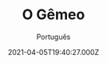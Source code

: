 ---
id: 'af401202-e161-46e5-9a0f-1f8e6c2e131d'
type: 'movie' # Filme, Série, Anime
title: "O Gêmeo"
synopsis: ["Uma mulher (Brigid Brannagh) decide agir após descobrir que o irmão gêmeo (Timothy Granaderos) do namorado de sua filha escapou de uma instituição mental e possui um plano louco por vingança.",
]
originalTitle: "The Twin"
date: '2021-04-05T19:40:27.000Z'
update: '2021-04-05T19:40:27.000Z'
releaseDate: '2017-01-01T03:00:00.000Z'
imdb:
  rating: '6.1' # 8.5
  id: '' # tt0470752
duration: '1h 26 Min'
trailer:
  urls: [
    'qtlB7q96NMs',
  ]
tags: ['1080p']
genre: ['Drama', 'Suspense', 'Terror'] #
quality: 'WEB-DL' # BluRay, WEB-DL, HDTV, WEB-DL4K, WEB-DLe
format: 'Mkv' # MKV, MP4, TS
audio: 'Português, Inglês' # Dublado, Legendado, Dual Audio, Dub & Leg
subtitle: 'Português' # Português, inglês,
size: '3.47 GB' # 4.8 GB
audioQuality: 10
videoQuality: 10
directors: []
#  - name: 'Lana Wachowski'
#    image: ''
#  - name: 'Lilly Wachowski'
#    image: ''
cast: []
#  - name: 'Keanu Reeves'
#    image: ''
#    characterName: 'Neo'
writers: []
#  - name: ''
#    image: ''
maturityRating:
  age: '' # L , 10, 12, 14, 16, 18
  topics: [''] # Violence, Illegal drugs, Inappropriate Language, Legal Drugs, Sexual Content, Extreme Violence
###########################################
download:
  
  - url: 'magnet:?xt=urn:btih:45105241b81105fa69d3c66cb716564f0d01661d&dn=O%20G%c3%aameo%202017%20(1080p)%20LAPUMiA&tr=udp%3a%2f%2ftracker.opentrackr.org%3a1337%2fannounce&tr=udp%3a%2f%2ftracker.openbittorrent.com%3a80%2fannounce&tr=udp%3a%2f%2ftracker.trackerfix.com%3a80%2fannounce&tr=udp%3a%2f%2ftracker.coppersurfer.tk%3a6969%2fannounce&tr=udp%3a%2f%2ftracker.leechers-paradise.org%3a6969%2fannounce&tr=udp%3a%2f%2feddie4.nl%3a6969%2fannounce&tr=udp%3a%2f%2fp4p.arenabg.com%3a1337%2fannounce&tr=udp%3a%2f%2fexplodie.org%3a6969%2fannounce&tr=udp%3a%2f%2fzer0day.ch%3a1337%2fannounce'
    resolution: '1080p' # 720p, 1080p, 4K,
    audio: 'Dual Áudio' # Dublado, Legendado, Dual Audio
    size: '' # 4.8 GB
    quality: '' # BluRay, WEB-DL
    format: '' # MKV
images:
  cover: '/assets/movies/o-gemeo.jpg'
  background: '/assets/movies/'
---